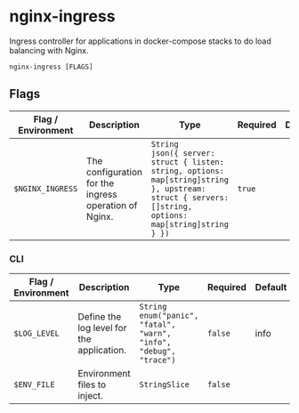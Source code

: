 # nginx-ingress

Ingress controller for applications in docker-compose stacks to do load balancing with Nginx.

`nginx-ingress [FLAGS]`

## Flags

| Flag / Environment |  Description   |  Type    | Required | Default |
|---------------- | --------------- | --------------- |  --------------- |  --------------- |
| `$NGINX_INGRESS` | The configuration for the ingress operation of Nginx. | `String`<br/>`json({ server: struct { listen: string, options: map[string]string }, upstream: struct { servers: []string, options: map[string]string } })` | `true` |  |

### CLI

| Flag / Environment |  Description   |  Type    | Required | Default |
|---------------- | --------------- | --------------- |  --------------- |  --------------- |
| `$LOG_LEVEL` | Define the log level for the application. | `String`<br/>`enum("panic", "fatal", "warn", "info", "debug", "trace")` | `false` | info |
| `$ENV_FILE` | Environment files to inject. | `StringSlice` | `false` |  |
